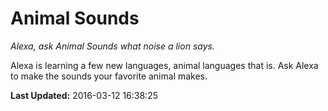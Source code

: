 # Animal Sounds
*Alexa, ask Animal Sounds what noise a lion says.*

Alexa is learning a few new languages, animal languages that is. Ask Alexa to make the sounds your favorite animal makes.

**Last Updated:** 2016-03-12 16:38:25